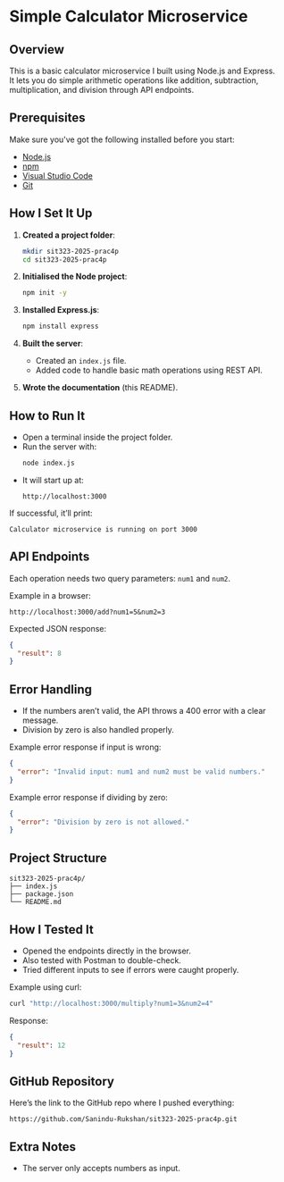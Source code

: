 # Simple Calculator Microservice

## Overview
This is a basic calculator microservice I built using Node.js and Express.  
It lets you do simple arithmetic operations like addition, subtraction, multiplication, and division through API endpoints.

## Prerequisites
Make sure you've got the following installed before you start:
- [Node.js](https://nodejs.org/en/download/)
- [npm](https://www.npmjs.com/)
- [Visual Studio Code](https://code.visualstudio.com/)
- [Git](https://git-scm.com/)

## How I Set It Up
1. **Created a project folder**:
   ```bash
   mkdir sit323-2025-prac4p
   cd sit323-2025-prac4p
   ```

2. **Initialised the Node project**:
   ```bash
   npm init -y
   ```

3. **Installed Express.js**:
   ```bash
   npm install express
   ```

4. **Built the server**:
   - Created an `index.js` file.
   - Added code to handle basic math operations using REST API.

5. **Wrote the documentation** (this README).

## How to Run It
- Open a terminal inside the project folder.
- Run the server with:
   ```bash
   node index.js
   ```
- It will start up at:
  ```
  http://localhost:3000
  ```

If successful, it’ll print:
```
Calculator microservice is running on port 3000
```

## API Endpoints
Each operation needs two query parameters: `num1` and `num2`.

Example in a browser:
```
http://localhost:3000/add?num1=5&num2=3
```

Expected JSON response:
```json
{
  "result": 8
}
```

## Error Handling
- If the numbers aren’t valid, the API throws a 400 error with a clear message.
- Division by zero is also handled properly.

Example error response if input is wrong:
```json
{
  "error": "Invalid input: num1 and num2 must be valid numbers."
}
```

Example error response if dividing by zero:
```json
{
  "error": "Division by zero is not allowed."
}
```

## Project Structure
```
sit323-2025-prac4p/
├── index.js
├── package.json
└── README.md
```

## How I Tested It
- Opened the endpoints directly in the browser.
- Also tested with Postman to double-check.
- Tried different inputs to see if errors were caught properly.

Example using curl:
```bash
curl "http://localhost:3000/multiply?num1=3&num2=4"
```
Response:
```json
{
  "result": 12
}
```

## GitHub Repository
Here’s the link to the GitHub repo where I pushed everything:
```
https://github.com/Sanindu-Rukshan/sit323-2025-prac4p.git
```

## Extra Notes
- The server only accepts numbers as input.
